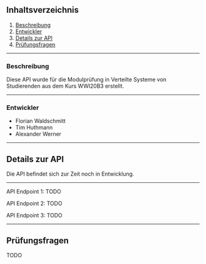 ## Inhaltsverzeichnis
1. [Beschreibung](#beschreibung)
2. [Entwickler](#entwickler)
3. [Details zur API](#details)
4. [Prüfungsfragen](#fragen)
***

### Beschreibung

Diese API wurde für die Modulprüfung in Verteilte Systeme von Studierenden aus dem Kurs WWI20B3 erstellt.
***
### Entwickler

* Florian Waldschmitt
* Tim Huthmann
* Alexander Werner
***

## Details zur API

Die API befindet sich zur Zeit noch in Entwicklung.
***

API Endpoint 1:
TODO

API Endpoint 2:
TODO

API Endpoint 3:
TODO

***
## Prüfungsfragen

TODO


